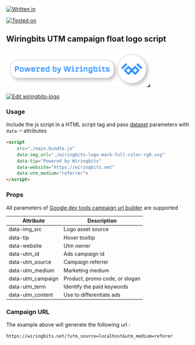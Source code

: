 [![Written in](https://badgen.net/badge/Written%20in/Typescript/blue?icon=typescript)](https://www.typescriptlang.org)

[![Tested on](https://badgen.net/badge/Tested%20on/Chrome/purple?icon=chrome)](https://www.google.com/chrome)

## Wiringbits UTM campaign float logo script

![hover_screenshot](/docs/onHover.png)

[![Edit wiringbits-logo](https://codesandbox.io/static/img/play-codesandbox.svg)](https://codesandbox.io/s/github/saulpalv/wiringbits-logo/tree/master/?fontsize=14&hidenavigation=1&theme=dark)

### Usage
Include the js script in a HTML script tag and pass [dataset](https://developer.mozilla.org/en-US/docs/Web/API/HTMLElement/dataset) parameters with `data-*` attributes

```html
<script 
    src="./main.bundle.js" 
    data-img_url="./wiringbits-logo-mark-full-color-rgb.svg"
    data-tip="Powered by Wiringbits"
    data-website="https://wiringbits.net"
    data-utm_medium="referrer">
</script>
```

### Props
All parameters of [Google dev tools campaign url builder](https://ga-dev-tools.web.app/ga4/campaign-url-builder/) are supported

|Attribute         |Description                      |
|-                 |-                                |
|data-img_src      |Logo asset source                |
|data-tip          |Hover tooltip                    |
|data-website      |Utm owner                        |
|data-utm_id       |Ads campaign id                  |
|data-utm_source   |Campaign referrer                |
|data-utm_medium   |Marketing medium                 |
|data-utm_campaign |Product, promo code, or slogan   |
|data-utm_term     |Identify the paid keywords       |
|data-utm_content  |Use to differentiate ads         |


### Campaign URL

The example above will generate the following url : 

```
https://wiringbits.net/?utm_source=localhost&utm_medium=referer
```